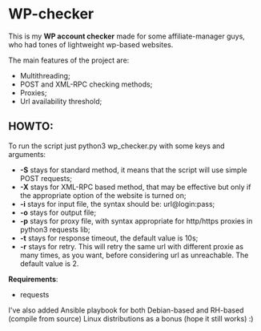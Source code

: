 # WP-checker

This is my **WP account checker** made for some affiliate-manager guys, who had tones of lightweight wp-based websites.

The main features of the project are:
- Multithreading;
- POST and XML-RPC checking methods;
- Proxies;
- Url availability threshold;

## HOWTO:

To run the script just python3 wp_checker.py with some keys and arguments:
- __-S__ stays for standard method, it means that the script will use simple POST requests;
- __-X__ stays for XML-RPC based method, that may be effective but only if the appropriate option of the website is turned on;
- __-i__ stays for input file, the syntax should be: url@login:pass;
- __-o__ stays for output file;
- __-p__ stays for proxy file, with syntax appropriate for http/https proxies in python3 requests lib;
- __-t__ stays for response timeout, the default value is 10s;
- __-r__ stays for retry. This will retry the same url with different proxie as many times, as you want, before considering url as unreachable. The default value is 2.

__Requirements__:
- requests

I've also added Ansible playbook for both Debian-based and RH-based (compile from source) Linux distributions as a bonus (hope it still works) :)


